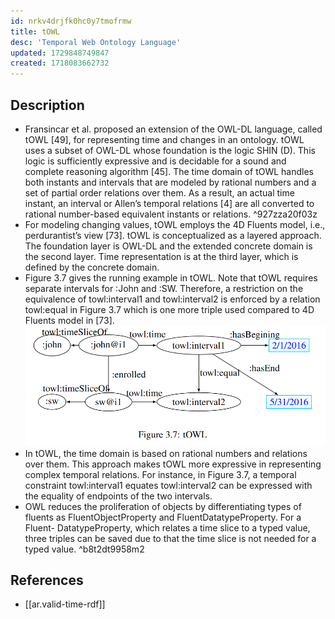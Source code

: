 ```yaml
---
id: nrkv4drjfk0hc0y7tmofrmw
title: tOWL
desc: 'Temporal Web Ontology Language'
updated: 1729848749847
created: 1718083662732
---
```


## Description

- Fransincar et al. proposed an extension of the OWL-DL language, called tOWL [49], for representing time and changes in an ontology. tOWL uses a subset of OWL-DL whose foundation is the logic SHIN (D). This logic is sufficiently expressive and is decidable for a sound and complete reasoning algorithm [45]. The time domain of tOWL handles both instants and intervals that are modeled by rational numbers and a set of partial order relations over them. As a result, an actual time instant, an interval or Allen’s temporal relations [4] are all converted to rational number-based equivalent instants or relations.  ^927zza20f03z
- For modeling changing values, tOWL employs the 4D Fluents model, i.e., perdurantist’s view [73]. tOWL is conceptualized as a layered approach. The foundation layer is OWL-DL and the extended concrete domain is the second layer. Time representation is at the third layer, which is defined by the concrete domain.
- Figure 3.7 gives the running example in tOWL. Note that tOWL requires separate intervals for :John and :SW. Therefore, a restriction on the equivalence of towl:interval1 and towl:interval2 is enforced by a relation towl:equal in Figure 3.7 which is one more triple used compared to 4D Fluents model in [73].
![](/assets/images/2024-10-25-02-30-44.png)
- In tOWL, the time domain is based on rational numbers and relations over them. This approach makes tOWL more expressive in representing complex temporal relations. For instance, in Figure 3.7, a temporal constraint towl:interval1 equates towl:interval2 can be expressed with the equality of endpoints of the two intervals.
- OWL reduces the proliferation of objects by differentiating types of fluents as FluentObjectProperty and FluentDatatypeProperty. For a Fluent- DatatypeProperty, which relates a time slice to a typed value, three triples can be saved due to that the time slice is not needed for a typed value. ^b8t2dt9958m2

## References

- [[ar.valid-time-rdf]]